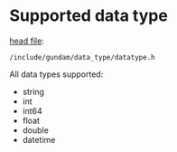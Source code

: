 # Supported data type

[head file](/include/gundam/data_type/datatype.h):
```
/include/gundam/data_type/datatype.h
```

All data types supported:
* string
* int
* int64
* float
* double
* datetime